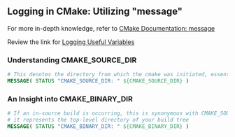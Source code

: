 ## Logging in CMake: Utilizing "message"

For more in-depth knowledge, refer to [CMake Documentation: message](https://cmake.org/cmake/help/v3.0/command/message.html)

Review the link for [Logging Useful Variables](https://cmake.org/Wiki/CMake_Useful_Variables/Logging_Useful_Variables)

### Understanding CMAKE\_SOURCE_DIR

```cmake
# This denotes the directory from which the cmake was initiated, essentially the top-level source directory
MESSAGE( STATUS "CMAKE_SOURCE_DIR: " ${CMAKE_SOURCE_DIR} )
```

### An Insight into CMAKE\_BINARY_DIR

```cmake
# If an in-source build is occurring, this is synonymous with CMAKE_SOURCE_DIR, otherwise 
# it represents the top-level directory of your build tree 
MESSAGE( STATUS "CMAKE_BINARY_DIR: " ${CMAKE_BINARY_DIR} )
```

<br>